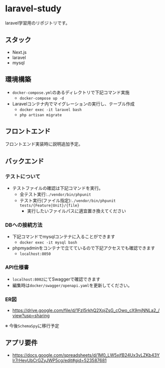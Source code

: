 # laravel-study
laravel学習用のリポジトリです。

## スタック

- Next.js
- laravel
- mysql


## 環境構築

- `docker-compose.yml`のあるディレクトリで下記コマンド実施
  - `docker-compose up -d`
- Laravelコンテナ内でマイグレーションの実行し、テーブル作成
  - `docker exec -it laravel bash`
  - `php artisan migrate`

## フロントエンド

フロントエンド実装時に説明追加予定。

## バックエンド
 
### テストについて

- テストファイルの確認は下記コマンドを実行。
  - 全テスト実行:`./vendor/bin/phpunit` 
  - テスト実行(ファイル指定):`./vendor/bin/phpunit tests/{Feature|Unit}/{file}`
    - 実行したいファイルパスに適宜置き換えてください

### DBへの接続方法

- 下記コマンドでmysqlコンテナに入ることができます
  - `docker exec -it mysql bash`
- phpmyadminをコンテナで立てているので下記アクセスでも確認できます
  - `localhost:8050`

### API仕様書

- `localhost:8002`にてSwaggerで確認できます
- 編集時は`docker/swagger/openapi.yaml`を更新してください。

### ER図

* https://drive.google.com/file/d/1FzI5rkhQ2XojZsG_cOwo_cX9mjNNLa2_/view?usp=sharing

※  今後`SchemaSpy`に移行予定

## アプリ要件

* https://docs.google.com/spreadsheets/d/1M0_LW5xjfB24Ux3vLZKb43Ylr7rHeyUbCrGZyJWP5cg/edit#gid=523587681